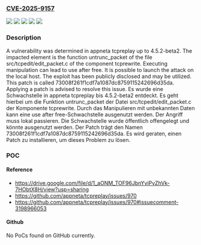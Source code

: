 ### [CVE-2025-9157](https://cve.mitre.org/cgi-bin/cvename.cgi?name=CVE-2025-9157)
![](https://img.shields.io/static/v1?label=Product&message=tcpreplay&color=blue)
![](https://img.shields.io/static/v1?label=Version&message=4.5.2-beta1%20&color=brightgreen)
![](https://img.shields.io/static/v1?label=Version&message=4.5.2-beta2%20&color=brightgreen)
![](https://img.shields.io/static/v1?label=Vulnerability&message=Memory%20Corruption&color=brightgreen)
![](https://img.shields.io/static/v1?label=Vulnerability&message=Use%20After%20Free&color=brightgreen)

### Description

A vulnerability was determined in appneta tcpreplay up to 4.5.2-beta2. The impacted element is the function untrunc_packet of the file src/tcpedit/edit_packet.c of the component tcprewrite. Executing manipulation can lead to use after free. It is possible to launch the attack on the local host. The exploit has been publicly disclosed and may be utilized. This patch is called 73008f261f1cdf7a1087dc8759115242696d35da. Applying a patch is advised to resolve this issue.
Es wurde eine Schwachstelle in appneta tcpreplay bis 4.5.2-beta2 entdeckt. Es geht hierbei um die Funktion untrunc_packet der Datei src/tcpedit/edit_packet.c der Komponente tcprewrite. Durch das Manipulieren mit unbekannten Daten kann eine use after free-Schwachstelle ausgenutzt werden. Der Angriff muss lokal passieren. Die Schwachstelle wurde öffentlich offengelegt und könnte ausgenutzt werden. Der Patch trägt den Namen 73008f261f1cdf7a1087dc8759115242696d35da. Es wird geraten, einen Patch zu installieren, um dieses Problem zu lösen.

### POC

#### Reference
- https://drive.google.com/file/d/1_aONM_TOF96JbnYviPyZhVk-7HObtX8H/view?usp=sharing
- https://github.com/appneta/tcpreplay/issues/970
- https://github.com/appneta/tcpreplay/issues/970#issuecomment-3198966053

#### Github
No PoCs found on GitHub currently.

